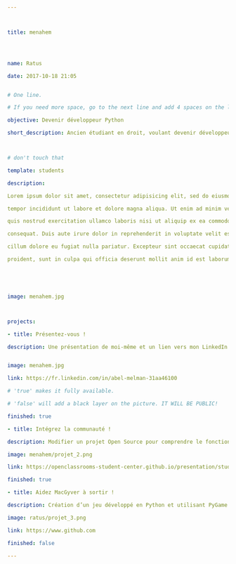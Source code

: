 ```yaml
---



title: menahem




name: Ratus

date: 2017-10-18 21:05


# One line.

# If you need more space, go to the next line and add 4 spaces on the left, as in 'description'.

objective: Devenir développeur Python

short_description: Ancien étudiant en droit, voulant devenir développeur



# don't touch that

template: students

description:

Lorem ipsum dolor sit amet, consectetur adipisicing elit, sed do eiusmod

tempor incididunt ut labore et dolore magna aliqua. Ut enim ad minim veniam,

quis nostrud exercitation ullamco laboris nisi ut aliquip ex ea commodo

consequat. Duis aute irure dolor in reprehenderit in voluptate velit esse

cillum dolore eu fugiat nulla pariatur. Excepteur sint occaecat cupidatat non

proident, sunt in culpa qui officia deserunt mollit anim id est laborum.





image: menahem.jpg



projects:

- title: Présentez-vous !

description: Une présentation de moi-même et un lien vers mon LinkedIn.


image: menahem.jpg

link: https://fr.linkedin.com/in/abel-melman-31aa46100

# 'true' makes it fully available.

# 'false' will add a black layer on the picture. IT WILL BE PUBLIC!

finished: true

- title: Intégrez la communauté !

description: Modifier un projet Open Source pour comprendre le fonctionnement de Git, de Github et des pull requests.

image: menahem/projet_2.png

link: https://openclassrooms-student-center.github.io/presentation/students/ratus.html

finished: true

- title: Aidez MacGyver à sortir !

description: Création d’un jeu développé en Python et utilisant PyGame.

image: ratus/projet_3.png

link: https://www.github.com

finished: false

---
```

